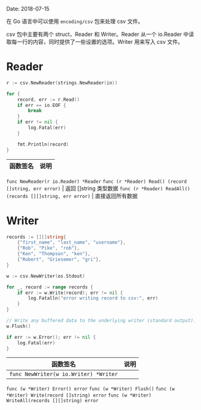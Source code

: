 Date: 2018-07-15

在 Go 语言中可以使用 `encoding/csv` 包来处理 csv 文件。

csv 包中主要有两个 struct，Reader 和 Writer。Reader 从一个 io.Reader
中读取每一行的内容，同时提供了一些设置的选项。Writer 用来写入 csv 文件。

# Reader

```go
r := csv.NewReader(strings.NewReader(in))

for {
    record, err := r.Read()
    if err == io.EOF {
        break
    }
    if err != nil {
        log.Fatal(err)
    }

    fmt.Println(record)
}
```

函数签名 | 说明
---------|--------
`func NewReader(r io.Reader) *Reader`
`func (r *Reader) Read() (record []string, err error)` | 返回 []string 类型数据
`func (r *Reader) ReadAll() (records [][]string, err error)` | 直接返回所有数据

# Writer

```go
records := [][]string{
    {"first_name", "last_name", "username"},
    {"Rob", "Pike", "rob"},
    {"Ken", "Thompson", "ken"},
    {"Robert", "Griesemer", "gri"},
}

w := csv.NewWriter(os.Stdout)

for _, record := range records {
    if err := w.Write(record); err != nil {
        log.Fatalln("error writing record to csv:", err)
    }
}

// Write any buffered data to the underlying writer (standard output).
w.Flush()

if err := w.Error(); err != nil {
    log.Fatal(err)
}
```

函数签名 | 说明
---------|-------
`func NewWriter(w io.Writer) *Writer` |
`func (w *Writer) Error() error`
`func (w *Writer) Flush()`
`func (w *Writer) Write(record []string) error`
`func (w *Writer) WriteAll(records [][]string) error`
